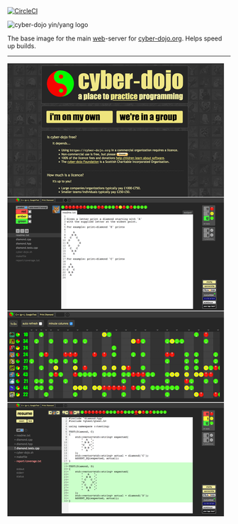 
[![CircleCI](https://circleci.com/gh/cyber-dojo/web-base.svg?style=svg)](https://circleci.com/gh/cyber-dojo/web-base)

<img src="https://raw.githubusercontent.com/cyber-dojo/nginx/master/images/avatars/cyber-dojo.png"
     alt="cyber-dojo yin/yang logo"
     width="50px"
     height="50px"/>

The base image for the main
[web](https://github.com/cyber-dojo/web)-server
for [cyber-dojo.org](http://cyber-dojo.org).
Helps speed up builds.

- - - -

![cyber-dojo.org home page](https://github.com/cyber-dojo/cyber-dojo/blob/master/shared/home_page_snapshot.png)
